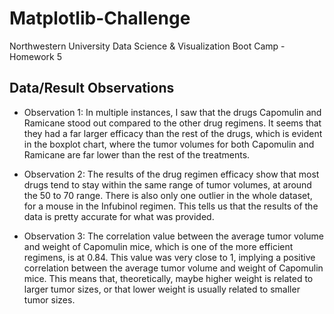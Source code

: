 # Matplotlib-Challenge
Northwestern University Data Science &amp; Visualization Boot Camp - Homework 5

## Data/Result Observations

* Observation 1: In multiple instances, I saw that the drugs Capomulin and Ramicane stood out compared to the other drug regimens. It seems that they had a far larger efficacy than the rest of the drugs, which is evident in the boxplot chart, where the tumor volumes for both Capomulin and Ramicane are far lower than the rest of the treatments.

* Observation 2: The results of the drug regimen efficacy show that most drugs tend to stay within the same range of tumor volumes, at around the 50 to 70 range. There is also only one outlier in the whole dataset, for a mouse in the Infubinol regimen. This tells us that the results of the data is pretty accurate for what was provided. 

* Observation 3: The correlation value between the average tumor volume and weight of Capomulin mice, which is one of the more efficient regimens, is at 0.84. This value was very close to 1, implying a positive correlation between the average tumor volume and weight of Capomulin mice. This means that, theoretically, maybe higher weight is related to larger tumor sizes, or that lower weight is usually related to smaller tumor sizes.
